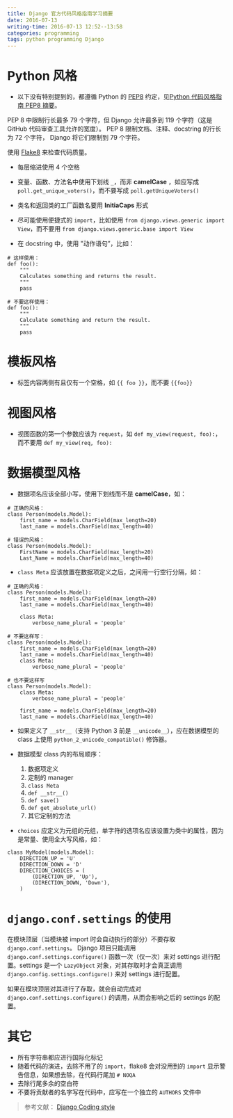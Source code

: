 ```yaml
---
title: Django 官方代码风格指南学习摘要
date: 2016-07-13
writing-time: 2016-07-13 12:52--13:58
categories: programming
tags: python programming Django
---
```


# Python 风格

+ 以下没有特别提到的，都遵循 Python 的 [PEP8](http://www.python.org/dev/peps/pep-0008/) 约定，见[Python 代码风格指南 PEP8 摘要](/python-code-style-guide-pep8/)。

PEP 8 中限制行长最多 79 个字符，但 Django 允许最多到 119 个字符（这是 GitHub 代码审查工具允许的宽度）。 PEP 8 限制文档、注释、docstring 的行长为 72 个字符， Django 将它们限制到 79 个字符。

使用 [Flake8](https://flake8.readthedocs.io/en/latest/) 来检查代码质量。

+ 每层缩进使用 4 个空格

+ 变量、函数、方法名中使用下划线 `_`，而非 **camelCase** ，如应写成 `poll.get_unique_voters()`，而不要写成 `poll.getUniqueVoters()`

+ 类名和返回类的工厂函数名要用 **InitiaCaps** 形式

+ 尽可能使用便捷式的 `import`，比如使用 `from django.views.generic import View`，而不要用 `from django.views.generic.base import View`

+ 在 docstring 中，使用 "动作语句”，比如：

```
# 这样使用：
def foo():
    """
    Calculates something and returns the result.
    """
    pass
```

```
# 不要这样使用：
def foo():
    """
    Calculate something and return the result.
    """
    pass
```

# 模板风格

+ 标签内容两侧有且仅有一个空格，如 `{{ foo }}`，而不要 `{{foo}}`

# 视图风格

+ 视图函数的第一个参数应该为 `request`，如 `def my_view(request, foo):`，而不要用 `def my_view(req, foo):`

# 数据模型风格

+ 数据项名应该全部小写，使用下划线而不是 **camelCase**，如：

```
# 正确的风格：
class Person(models.Model):
    first_name = models.CharField(max_length=20)
    last_name = models.CharField(max_length=40)
```

```
# 错误的风格：
class Person(models.Model):
    FirstName = models.CharField(max_length=20)
    Last_Name = models.CharField(max_length=40)
```

+ `class Meta` 应该放置在数据项定义之后，之间用一行空行分隔，如：

```
# 正确的风格：
class Person(models.Model):
    first_name = models.CharField(max_length=20)
    last_name = models.CharField(max_length=40)

    class Meta:
        verbose_name_plural = 'people'
```

```
# 不要这样写：
class Person(models.Model):
    first_name = models.CharField(max_length=20)
    last_name = models.CharField(max_length=40)
    class Meta:
        verbose_name_plural = 'people'
```

```
# 也不要这样写
class Person(models.Model):
    class Meta:
        verbose_name_plural = 'people'

    first_name = models.CharField(max_length=20)
    last_name = models.CharField(max_length=40)
```

+ 如果定义了 `__str__`（支持 Python 3 前是 `__unicode__`），应在数据模型的 class 上使用 `python_2_unicode_compatible()` 修饰器。

+ 数据模型 class 内的布局顺序：
    1. 数据项定义
    2. 定制的 manager 
    3. `class Meta`
    4. `def __str__()`
    5. `def save()`
    6. `def get_absolute_url()`
    7. 其它定制的方法

+ `choices` 应定义为元组的元组，单字符的选项名应该设置为类中的属性，因为是常量、使用全大写风格，如：

```
class MyModel(models.Model):
    DIRECTION_UP = 'U'
    DIRECTION_DOWN = 'D'
    DIRECTION_CHOICES = (
        (DIRECTION_UP, 'Up'),
        (DIRECTION_DOWN, 'Down'),
    )
```

# `django.conf.settings` 的使用

在模块顶层（当模块被 import 时会自动执行的部分）不要存取 `django.conf.settings`。 Django 项目只能调用 `django.conf.settings.configure()` 函数一次（仅一次）来对 settings 进行配置。settings 是一个 `LazyObject` 对象，对其存取时才会真正调用 `django.config.settings.configure()` 来对 settings 进行配置。

如果在模块顶层对其进行了存取，就会自动完成对 `django.conf.settings.configure()` 的调用，从而会影响之后的 settings 的配置。

#  其它

+ 所有字符串都应进行国际化标记
+ 随着代码的演进，去除不用了的 `import`，flake8 会对没用到的 `import` 显示警告信息，如果想去除，在代码行尾加 `# NOQA`
+ 去除行尾多余的空白符
+ 不要将贡献者的名字写在代码中，应写在一个独立的 `AUTHORS` 文件中

> 参考文献： [Django Coding style](https://docs.djangoproject.com/en/1.8/internals/contributing/writing-code/coding-style/)
